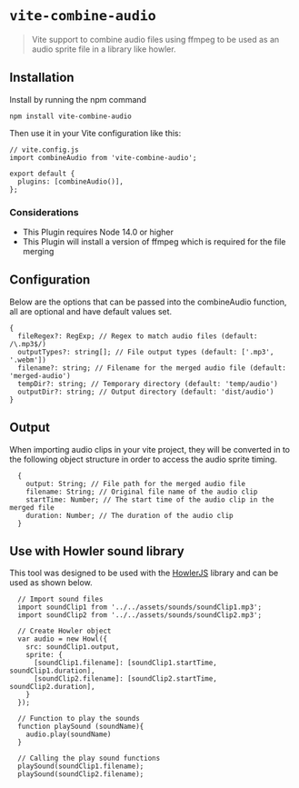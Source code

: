 # `vite-combine-audio`

> Vite support to combine audio files using ffmpeg to be used as an audio sprite file in a library like howler.

## Installation

Install by running the npm command

```
npm install vite-combine-audio
```

Then use it in your Vite configuration like this:

```
// vite.config.js
import combineAudio from 'vite-combine-audio';

export default {
  plugins: [combineAudio()],
};
```

### Considerations

- This Plugin requires Node 14.0 or higher
- This Plugin will install a version of ffmpeg which is required for the file merging

## Configuration

Below are the options that can be passed into the combineAudio function, all are optional and have default values set.
```
{
  fileRegex?: RegExp; // Regex to match audio files (default: /\.mp3$/)
  outputTypes?: string[]; // File output types (default: ['.mp3', '.webm'])
  filename?: string; // Filename for the merged audio file (default: 'merged-audio')
  tempDir?: string; // Temporary directory (default: 'temp/audio')
  outputDir?: string; // Output directory (default: 'dist/audio')
}
```

## Output
When importing audio clips in your vite project, they will be converted in to the following object structure in order to access the audio sprite timing.
```
  {
    output: String; // File path for the merged audio file
    filename: String; // Original file name of the audio clip
    startTime: Number; // The start time of the audio clip in the merged file
    duration: Number; // The duration of the audio clip
  }
```

## Use with Howler sound library
This tool was designed to be used with the [HowlerJS](https://howlerjs.com) library and can be used as shown below.
```
  // Import sound files
  import soundClip1 from '../../assets/sounds/soundClip1.mp3';
  import soundClip2 from '../../assets/sounds/soundClip2.mp3';

  // Create Howler object
  var audio = new Howl({
    src: soundClip1.output,
    sprite: {
      [soundClip1.filename]: [soundClip1.startTime, soundClip1.duration],
      [soundClip2.filename]: [soundClip2.startTime, soundClip2.duration],
    }
  });

  // Function to play the sounds
  function playSound (soundName){
    audio.play(soundName)
  }

  // Calling the play sound functions
  playSound(soundClip1.filename);
  playSound(soundClip2.filename);

```